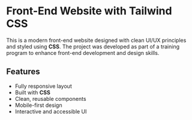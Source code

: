 # Front-End Website with Tailwind CSS

This is a modern front-end website designed with clean UI/UX principles and styled using **CSS**. The project was developed as part of a training program to enhance front-end development and design skills.

##  Features

- Fully responsive layout
- Built with **CSS**
- Clean, reusable components
- Mobile-first design
- Interactive and accessible UI
